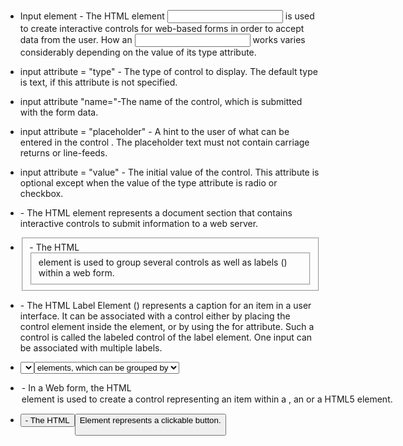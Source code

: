 * Input element - The HTML element <input> is used to create interactive controls for web-based forms in order to accept data from the user. How an <input> works varies considerably depending on the value of its type attribute. 

* input attribute = "type" - The type of control to display. The default type is text, if this attribute is not specified. 

* input attribute "name="-The name of the control, which is submitted with the form data.

* input attribute = "placeholder" - A hint to the user of what can be entered in the control . The placeholder text must not contain carriage returns or line-feeds. 

* input attribute = "value" - The initial value of the control. This attribute is optional except when the value of the type attribute is radio or checkbox.

* <form> - The HTML <form> element represents a document section that contains interactive controls to submit information to a web server.

* <fieldset> - The HTML <fieldset> element is used to group several controls as well as labels (<label>) within a web form.

* <label> - The HTML Label Element (<label>) represents a caption for an item in a user interface. It can be associated with a control either by placing the control element inside the <label> element, or by using the for attribute. Such a control is called the labeled control of the label element. One input can be associated with multiple labels.

* <select> - The HTML select (<select>) element represents a control that presents a menu of options. The options within the menu are represented by <option> elements, which can be grouped by <optgroup> elements. Options can be pre-selected for the user.

* <option> - In a Web form, the HTML <option> element is used to create a control representing an item within a <select>, an <optgroup> or a <datalist> HTML5 element.

* <button> - The HTML <button> Element represents a clickable button.
